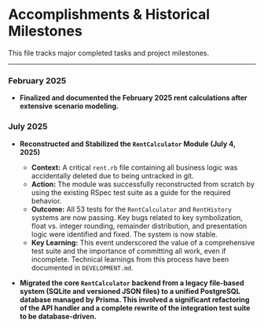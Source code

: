 # Accomplishments & Historical Milestones

This file tracks major completed tasks and project milestones.

---

### February 2025

*   **Finalized and documented the February 2025 rent calculations after extensive scenario modeling.**

### July 2025

*   **Reconstructed and Stabilized the `RentCalculator` Module (July 4, 2025)**
    *   **Context:** A critical `rent.rb` file containing all business logic was accidentally deleted due to being untracked in git.
    *   **Action:** The module was successfully reconstructed from scratch by using the existing RSpec test suite as a guide for the required behavior.
    - **Outcome:** All 53 tests for the `RentCalculator` and `RentHistory` systems are now passing. Key bugs related to key symbolization, float vs. integer rounding, remainder distribution, and presentation logic were identified and fixed. The system is now stable.
    *   **Key Learning:** This event underscored the value of a comprehensive test suite and the importance of committing all work, even if incomplete. Technical learnings from this process have been documented in `DEVELOPMENT.md`.

*   **Migrated the core `RentCalculator` backend from a legacy file-based system (SQLite and versioned JSON files) to a unified PostgreSQL database managed by Prisma. This involved a significant refactoring of the API handler and a complete rewrite of the integration test suite to be database-driven.** 